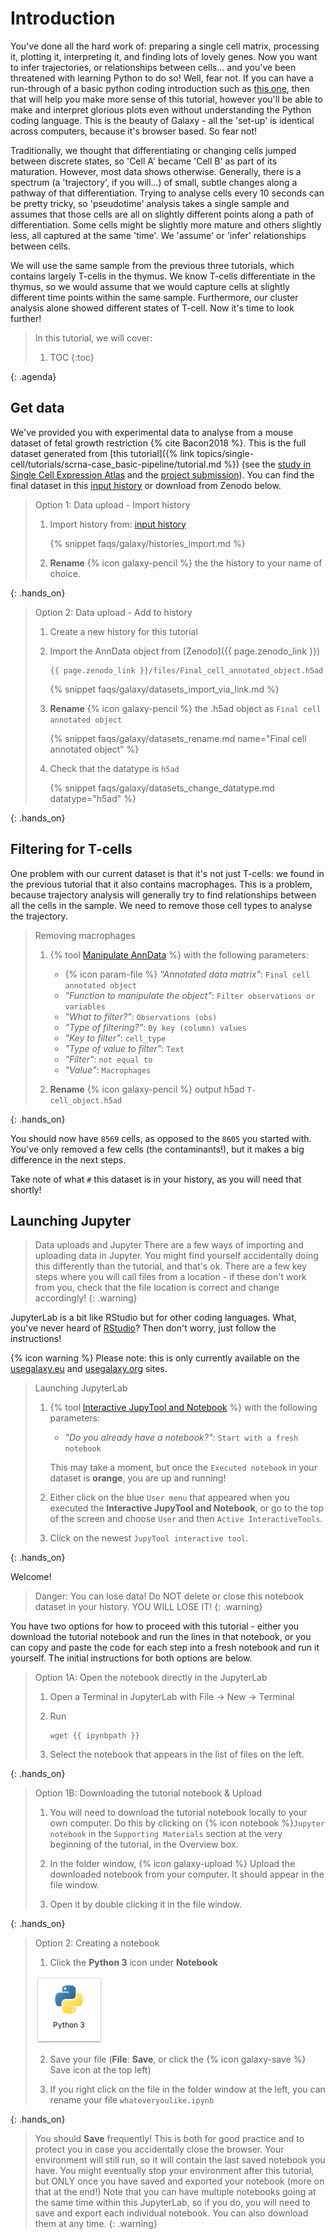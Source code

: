 # Introduction


You've done all the hard work of: preparing a single cell matrix, processing it, plotting it, interpreting it, and finding lots of lovely genes. Now you want to infer trajectories, or relationships between cells... and you've been threatened with learning Python to do so! Well, fear not. If you can have a run-through of a basic python coding introduction such as [this one](https://www.w3schools.com/python/), then that will help you make more sense of this tutorial, however you'll be able to make and interpret glorious plots even without understanding the Python coding language. This is the beauty of Galaxy - all the 'set-up' is identical across computers, because it's browser based. So fear not!

Traditionally, we thought that differentiating or changing cells jumped between discrete states, so 'Cell A' became 'Cell B' as part of its maturation. However, most data shows otherwise. Generally, there is a spectrum (a 'trajectory', if you will...) of small, subtle changes along a pathway of that differentiation. Trying to analyse cells every 10 seconds can be pretty tricky, so 'pseudotime' analysis takes a single sample and assumes that those cells are all on slightly different points along a path of differentiation. Some cells might be slightly more mature and others slightly less, all captured at the same 'time'. We 'assume' or 'infer' relationships between cells.

We will use the same sample from the previous three tutorials, which contains largely T-cells in the thymus. We know T-cells differentiate in the thymus, so we would assume that we would capture cells at slightly different time points within the same sample. Furthermore, our cluster analysis alone showed different states of T-cell. Now it's time to look further!

> <agenda-title></agenda-title>
>
> In this tutorial, we will cover:
>
> 1. TOC
> {:toc}
>
{: .agenda}

## Get data

We've provided you with experimental data to analyse from a mouse dataset of fetal growth restriction {% cite Bacon2018 %}. This is the full dataset generated from [this tutorial]({% link topics/single-cell/tutorials/scrna-case_basic-pipeline/tutorial.md %}) (see the [study in Single Cell Expression Atlas](https://www.ebi.ac.uk/gxa/sc/experiments/E-MTAB-6945/results/tsne) and the [project submission](https://www.ebi.ac.uk/arrayexpress/experiments/E-MTAB-6945/)). You can find the final dataset in this [input history](https://usegalaxy.eu/u/wendi.bacon.training/h/cs4inferred-trajectory-analysis-using-python-jupyter-notebook-in-galaxy---input) or download from Zenodo below.

> <hands-on-title>Option 1: Data upload - Import history</hands-on-title>
>
> 1. Import history from: [input history](https://usegalaxy.eu/u/wendi.bacon.training/h/cs4inferred-trajectory-analysis-using-python-jupyter-notebook-in-galaxy---input)
>
>
>    {% snippet faqs/galaxy/histories_import.md %}
>
> 2. **Rename** {% icon galaxy-pencil %} the the history to your name of choice.
>
{: .hands_on}

> <hands-on-title>Option 2: Data upload - Add to history</hands-on-title>
>
> 1. Create a new history for this tutorial
> 2. Import the AnnData object from [Zenodo]({{ page.zenodo_link }})
>
>    ```
>    {{ page.zenodo_link }}/files/Final_cell_annotated_object.h5ad
>    ```
>
>    {% snippet faqs/galaxy/datasets_import_via_link.md %}
>
> 3. **Rename** {% icon galaxy-pencil %} the .h5ad object as `Final cell annotated object`
>
>    {% snippet faqs/galaxy/datasets_rename.md name="Final cell annotated object" %}
>
> 4. Check that the datatype is `h5ad`
>
>    {% snippet faqs/galaxy/datasets_change_datatype.md datatype="h5ad" %}
>
{: .hands_on}

## Filtering for T-cells

One problem with our current dataset is that it's not just T-cells: we found in the previous tutorial that it also contains macrophages. This is a problem, because trajectory analysis will generally try to find relationships between all the cells in the sample. We need to remove those cell types to analyse the trajectory.

> <hands-on-title>Removing macrophages</hands-on-title>
>
> 1. {% tool [Manipulate AnnData](toolshed.g2.bx.psu.edu/repos/iuc/anndata_manipulate/anndata_manipulate/0.7.5+galaxy1) %} with the following parameters:
>    - {% icon param-file %} *"Annotated data matrix"*: `Final cell annotated object`
>    - *"Function to manipulate the object"*: `Filter observations or variables`
>    - *"What to filter?"*: `Observations (obs)`
>    - *"Type of filtering?"*: `By key (column) values`
>    - *"Key to filter"*: `cell_type`
>    - *"Type of value to filter"*: `Text`
>    - *"Filter"*: `not equal to`
>    - *"Value"*: `Macrophages`
>
> 3. **Rename** {% icon galaxy-pencil %} output h5ad `T-cell_object.h5ad`
>
{: .hands_on}

You should now have `8569` cells, as opposed to the `8605` you started with. You've only removed a few cells (the contaminants!), but it makes a big difference in the next steps.

Take note of what `#` this dataset is in your history, as you will need that shortly!

## Launching Jupyter

> <warning-title>Data uploads and Jupyter</warning-title>
> There are a few ways of importing and uploading data in Jupyter. You might find yourself accidentally doing this differently than the tutorial, and that's ok. There are a few key steps where you will call files from a location - if these don't work from you, check that the file location is correct and change accordingly!
{: .warning}

JupyterLab is a bit like RStudio but for other coding languages. What, you've never heard of [RStudio](https://www.rstudio.com/products/rstudio/features/)? Then don't worry, just follow the instructions!

{% icon warning %} Please note: this is only currently available on the [usegalaxy.eu](https://usegalaxy.eu) and [usegalaxy.org](https://usegalaxy.org) sites.

> <hands-on-title>Launching JupyterLab</hands-on-title>
>
> 1. {% tool [Interactive JupyTool and Notebook](interactive_tool_jupyter_notebook) %} with the following parameters:
>    - *"Do you already have a notebook?"*: `Start with a fresh notebook`
>
>    This may take a moment, but once the `Executed notebook` in your dataset is **orange**, you are up and running!
>
> 2. Either click on the blue `User menu` that appeared when you executed the **Interactive JupyTool and Notebook**, or go to the top of the screen and choose `User` and then `Active InteractiveTools`.
>
> 3. Click on the newest `JupyTool interactive tool`.
>
{: .hands_on}

Welcome!

> <warning-title>Danger: You can lose data!</warning-title>
> Do NOT delete or close this notebook dataset in your history. YOU WILL LOSE IT!
{: .warning}

You have two options for how to proceed with this tutorial - either you download the tutorial notebook and run the lines in that notebook, or you can copy and paste the code for each step into a fresh notebook and run it yourself. The initial instructions for both options are below.

> <hands-on-title>Option 1A: Open the notebook directly in the JupyterLab</hands-on-title>
>
> 1. Open a Terminal in JupyterLab with File -> New -> Terminal
>
> 2. Run
>    ```
>    wget {{ ipynbpath }}
>    ```
>
> 3. Select the notebook that appears in the list of files on the left.
>
{: .hands_on}

> <hands-on-title>Option 1B: Downloading the tutorial notebook & Upload</hands-on-title>
>
> 1. You will need to download the tutorial notebook locally to your own computer. Do this by clicking on {% icon notebook %}`Jupyter notebook` in the `Supporting Materials` section at the very beginning of the tutorial, in the Overview box.
>
> 2. In the folder window, {% icon galaxy-upload %} Upload the downloaded notebook from your computer. It should appear in the file window.
>
> 3. Open it by double clicking it in the file window.
>
{: .hands_on}

> <hands-on-title>Option 2: Creating a notebook</hands-on-title>
>
> 1. Click the **Python 3** icon under **Notebook**
>
>   ![Python 3 icon](../../images/scrna-casestudy/wab-python3logo.png "Python 3 Button")
>
> 2. Save your file (**File**: **Save**, or click the {% icon galaxy-save %} Save icon at the top left)
>
> 3. If you right click on the file in the folder window at the left, you can rename your file `whateveryoulike.ipynb`
>
{: .hands_on}

> <warning-title>You should <b>Save</b> frequently!</warning-title>
> This is both for good practice and to protect you in case you accidentally close the browser. Your environment will still run, so it will contain the last saved notebook you have. You might eventually stop your environment after this tutorial, but ONLY once you have saved and exported your notebook (more on that at the end!) Note that you can have multiple notebooks going at the same time within this JupyterLab, so if you do, you will need to save and export each individual notebook. You can also download them at any time.
{: .warning}
